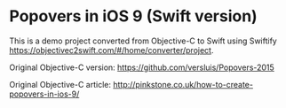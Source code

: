 # Popovers in iOS 9 (Swift version)
This is a demo project converted from Objective-C to Swift using Swiftify https://objectivec2swift.com/#/home/converter/project.

Original Objective-C version: 
https://github.com/versluis/Popovers-2015

Original Objective-C article:
http://pinkstone.co.uk/how-to-create-popovers-in-ios-9/
